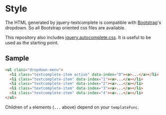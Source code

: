 Style
=====

The HTML generated by jquery-textcomplete is compatible with [Bootstrap](http://twbs.github.io/bootstrap/)'s dropdown. So all Bootstrap oriented css files are available.

This repository also includes [jquery.autocomplete.css](https://github.com/yuku-t/jquery-textcomplete/tree/master/dist/jquery.autocomplete.css). It is useful to be used as the starting point.

Sample
------

```html
<ul class="dropdown-menu">
  <li class="textcomplete-item active" data-index="0"><a>...</a></li>
  <li class="textcomplete-item" data-index="1"><a>...</a></li>
  <li class="textcomplete-item" data-index="2"><a>...</a></li>
  <li class="textcomplete-item" data-index="3"><a>...</a></li>
  <li class="textcomplete-item" data-index="4"><a>...</a></li>
</ul>
```

Children of `a` elements (`...` above) depend on your `templateFunc`.
